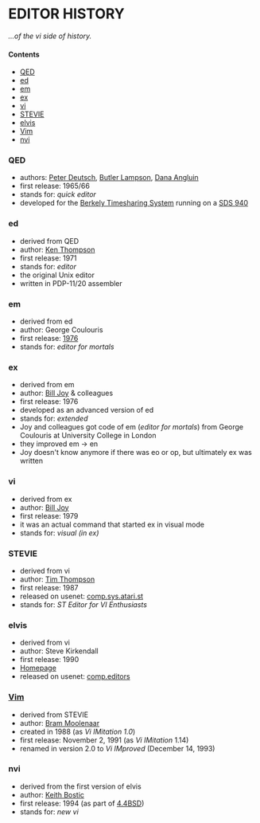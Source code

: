 # EDITOR HISTORY

_...of the vi side of history._

#### Contents

- [QED](#qed)
- [ed](#ed)
- [em](#em)
- [ex](#ex)
- [vi](#vi)
- [STEVIE](#stevie)
- [elvis](#elvis)
- [Vim](#vim)
- [nvi](#nvi)

### QED

- authors: [Peter Deutsch](http://en.wikipedia.org/wiki/L_Peter_Deutsch),
           [Butler Lampson](http://en.wikipedia.org/wiki/Butler_Lampson),
           [Dana Angluin](http://en.wikipedia.org/wiki/Dana_Angluin)
- first release: 1965/66
- stands for: _quick editor_
- developed for the [Berkely Timesharing System](http://en.wikipedia.org/wiki/Berkeley_Timesharing_System) running on a [SDS 940](http://en.wikipedia.org/wiki/SDS_940)

### ed

- derived from QED
- author: [Ken Thompson](http://en.wikipedia.org/wiki/Ken_Thompson_(computer_programmer))
- first release: 1971
- stands for: _editor_
- the original Unix editor
- written in PDP-11/20 assembler

### em

- derived from ed
- author: George Coulouris
- first release: [1976](http://www.eecs.qmul.ac.uk/~gc/history)
- stands for: _editor for mortals_

### ex

- derived from em
- author: [Bill Joy](http://en.wikipedia.org/wiki/Bill_Joy) & colleagues
- first release: 1976
- developed as an advanced version of ed
- stands for: _extended_
- Joy and colleagues got code of em (_editor for mortals_) from George Coulouris at University College in London
- they improved em -> en
- Joy doesn't know anymore if there was eo or op, but ultimately ex was written

### vi

- derived from ex
- author: [Bill Joy](http://en.wikipedia.org/wiki/Bill_Joy)
- first release: 1979
- it was an actual command that started ex in visual mode
- stands for: _visual (in ex)_

### STEVIE

- derived from vi
- author: [Tim Thompson](http://nosuch.com/tjt)
- first release: 1987
- released on usenet: [comp.sys.atari.st](https://groups.google.com/forum/#!original/comp.sys.atari.st/J65TpLBhfss/Mop3jYhvuY0J)
- stands for: _ST Editor for VI Enthusiasts_

### elvis

- derived from vi
- author: Steve Kirkendall
- first release: 1990
- [Homepage](http://elvis.the-little-red-haired-girl.org)
- released on usenet: [comp.editors](https://groups.google.com/forum/#!original/comp.editors/rdUYDzANsMw/ErR-8j1VCfQJ)

### [Vim](https://www.vim.org)

- derived from STEVIE
- author: [Bram Moolenaar](http://en.wikipedia.org/wiki/Bram_Moolenaar)
- created in 1988 (as _Vi IMitation 1.0_)
- first release: November 2, 1991 (as _Vi IMitation_ 1.14)
- renamed in version 2.0 to _Vi IMproved_ (December 14, 1993)

### nvi

- derived from the first version of elvis
- author: [Keith Bostic](http://en.wikipedia.org/wiki/Keith_Bostic)
- first release: 1994 (as part of [4.4BSD](http://en.wikipedia.org/wiki/Berkeley_Software_Distribution))
- stands for: _new vi_
